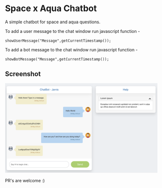 # Space x Aqua Chatbot 
A simple chatbot for space and aqua questions.

To add a user message to the chat window
run javascript function -

    showUserMessage("Message",getCurrentTimestamp());

To add a bot message to the chat window
run javascript function -

    showBotMessage("Message",getCurrentTimestamp());

## Screenshot
![enter image description here](./static/img/demo.png)

PR's are welcome :)
